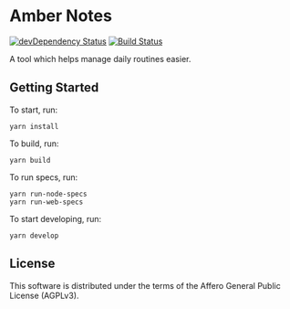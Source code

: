 # Amber Notes

[![devDependency Status](https://david-dm.org/gedbac/amber-notes-prototype/dev-status.svg)](https://david-dm.org/gedbac/amber-notes-prototype#info=devDependencies)
[![Build Status](https://secure.travis-ci.org/gedbac/amber-notes-prototype.svg)](http://travis-ci.org/gedbac/amber-notes-prototype)

A tool which helps manage daily routines easier.

## Getting Started

To start, run:

    yarn install

To build, run:

    yarn build

To run specs, run:

    yarn run-node-specs
    yarn run-web-specs

To start developing, run:

    yarn develop

## License

This software is distributed under the terms of the Affero General Public License (AGPLv3).